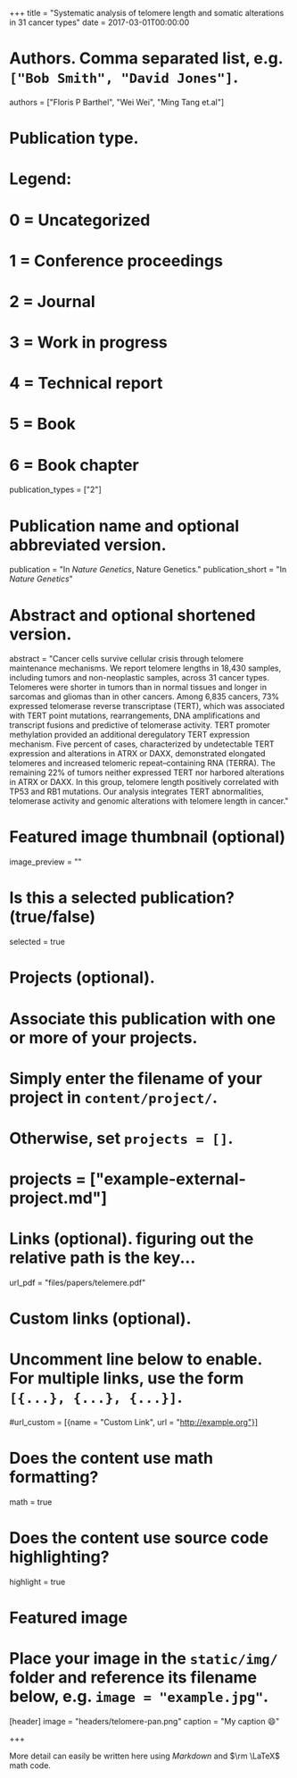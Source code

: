 +++
title = "Systematic analysis of telomere length and somatic alterations in 31 cancer types"
date = 2017-03-01T00:00:00

# Authors. Comma separated list, e.g. `["Bob Smith", "David Jones"]`.
authors = ["Floris P Barthel", "Wei Wei", "Ming Tang et.al"]

# Publication type.
# Legend:
# 0 = Uncategorized
# 1 = Conference proceedings
# 2 = Journal
# 3 = Work in progress
# 4 = Technical report
# 5 = Book
# 6 = Book chapter
publication_types = ["2"]

# Publication name and optional abbreviated version.
publication = "In *Nature Genetics*, Nature Genetics."
publication_short = "In *Nature Genetics*"

# Abstract and optional shortened version.
abstract = "Cancer cells survive cellular crisis through telomere maintenance mechanisms. We report telomere lengths in 18,430 samples, including tumors and non-neoplastic samples, across 31 cancer types. Telomeres were shorter in tumors than in normal tissues and longer in sarcomas and gliomas than in other cancers. Among 6,835 cancers, 73% expressed telomerase reverse transcriptase (TERT), which was associated with TERT point mutations, rearrangements, DNA amplifications and transcript fusions and predictive of telomerase activity. TERT promoter methylation provided an additional deregulatory TERT expression mechanism. Five percent of cases, characterized by undetectable TERT expression and alterations in ATRX or DAXX, demonstrated elongated telomeres and increased telomeric repeat–containing RNA (TERRA). The remaining 22% of tumors neither expressed TERT nor harbored alterations in ATRX or DAXX. In this group, telomere length positively correlated with TP53 and RB1 mutations. Our analysis integrates TERT abnormalities, telomerase activity and genomic alterations with telomere length in cancer."

# Featured image thumbnail (optional)
image_preview = ""

# Is this a selected publication? (true/false)
selected = true

# Projects (optional).
#   Associate this publication with one or more of your projects.
#   Simply enter the filename of your project in `content/project/`.
#   Otherwise, set `projects = []`.
# projects = ["example-external-project.md"]

# Links (optional). figuring out the relative path is the key...
url_pdf = "files/papers/telemere.pdf"


# Custom links (optional).
#   Uncomment line below to enable. For multiple links, use the form `[{...}, {...}, {...}]`.
#url_custom = [{name = "Custom Link", url = "http://example.org"}]

# Does the content use math formatting?
math = true

# Does the content use source code highlighting?
highlight = true

# Featured image
# Place your image in the `static/img/` folder and reference its filename below, e.g. `image = "example.jpg"`.
[header]
image = "headers/telomere-pan.png"
caption = "My caption :smile:"

+++

More detail can easily be written here using *Markdown* and $\rm \LaTeX$ math code.
